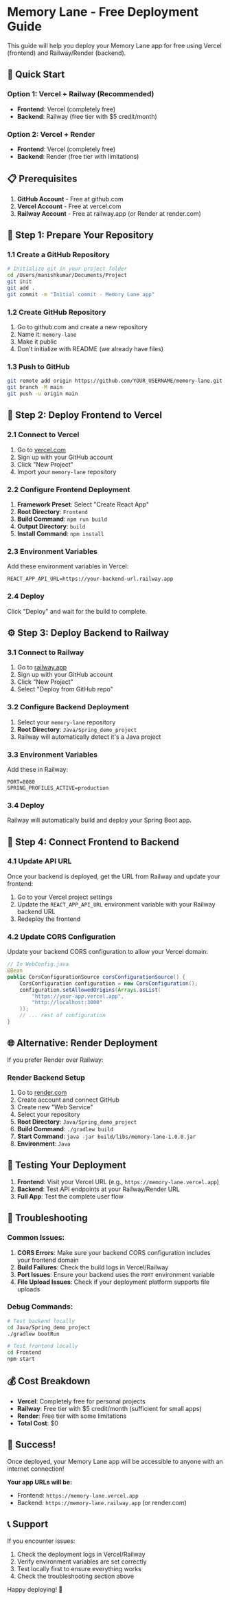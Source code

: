 # Memory Lane - Free Deployment Guide

This guide will help you deploy your Memory Lane app for free using Vercel (frontend) and Railway/Render (backend).

## 🚀 Quick Start

### Option 1: Vercel + Railway (Recommended)
- **Frontend**: Vercel (completely free)
- **Backend**: Railway (free tier with $5 credit/month)

### Option 2: Vercel + Render
- **Frontend**: Vercel (completely free)
- **Backend**: Render (free tier with limitations)

## 📋 Prerequisites

1. **GitHub Account** - Free at github.com
2. **Vercel Account** - Free at vercel.com
3. **Railway Account** - Free at railway.app (or Render at render.com)

## 🔧 Step 1: Prepare Your Repository

### 1.1 Create a GitHub Repository
```bash
# Initialize git in your project folder
cd /Users/manishkumar/Documents/Project
git init
git add .
git commit -m "Initial commit - Memory Lane app"
```

### 1.2 Create GitHub Repository
1. Go to github.com and create a new repository
2. Name it: `memory-lane`
3. Make it public
4. Don't initialize with README (we already have files)

### 1.3 Push to GitHub
```bash
git remote add origin https://github.com/YOUR_USERNAME/memory-lane.git
git branch -M main
git push -u origin main
```

## 🎨 Step 2: Deploy Frontend to Vercel

### 2.1 Connect to Vercel
1. Go to [vercel.com](https://vercel.com)
2. Sign up with your GitHub account
3. Click "New Project"
4. Import your `memory-lane` repository

### 2.2 Configure Frontend Deployment
1. **Framework Preset**: Select "Create React App"
2. **Root Directory**: `Frontend`
3. **Build Command**: `npm run build`
4. **Output Directory**: `build`
5. **Install Command**: `npm install`

### 2.3 Environment Variables
Add these environment variables in Vercel:
```
REACT_APP_API_URL=https://your-backend-url.railway.app
```

### 2.4 Deploy
Click "Deploy" and wait for the build to complete.

## ⚙️ Step 3: Deploy Backend to Railway

### 3.1 Connect to Railway
1. Go to [railway.app](https://railway.app)
2. Sign up with your GitHub account
3. Click "New Project"
4. Select "Deploy from GitHub repo"

### 3.2 Configure Backend Deployment
1. Select your `memory-lane` repository
2. **Root Directory**: `Java/Spring_demo_project`
3. Railway will automatically detect it's a Java project

### 3.3 Environment Variables
Add these in Railway:
```
PORT=8080
SPRING_PROFILES_ACTIVE=production
```

### 3.4 Deploy
Railway will automatically build and deploy your Spring Boot app.

## 🔗 Step 4: Connect Frontend to Backend

### 4.1 Update API URL
Once your backend is deployed, get the URL from Railway and update your frontend:

1. Go to your Vercel project settings
2. Update the `REACT_APP_API_URL` environment variable with your Railway backend URL
3. Redeploy the frontend

### 4.2 Update CORS Configuration
Update your backend CORS configuration to allow your Vercel domain:

```java
// In WebConfig.java
@Bean
public CorsConfigurationSource corsConfigurationSource() {
    CorsConfiguration configuration = new CorsConfiguration();
    configuration.setAllowedOrigins(Arrays.asList(
        "https://your-app.vercel.app",
        "http://localhost:3000"
    ));
    // ... rest of configuration
}
```

## 🌐 Alternative: Render Deployment

If you prefer Render over Railway:

### Render Backend Setup
1. Go to [render.com](https://render.com)
2. Create account and connect GitHub
3. Create new "Web Service"
4. Select your repository
5. **Root Directory**: `Java/Spring_demo_project`
6. **Build Command**: `./gradlew build`
7. **Start Command**: `java -jar build/libs/memory-lane-1.0.0.jar`
8. **Environment**: `Java`

## 📱 Testing Your Deployment

1. **Frontend**: Visit your Vercel URL (e.g., `https://memory-lane.vercel.app`)
2. **Backend**: Test API endpoints at your Railway/Render URL
3. **Full App**: Test the complete user flow

## 🔧 Troubleshooting

### Common Issues:

1. **CORS Errors**: Make sure your backend CORS configuration includes your frontend domain
2. **Build Failures**: Check the build logs in Vercel/Railway
3. **Port Issues**: Ensure your backend uses the `PORT` environment variable
4. **File Upload Issues**: Check if your deployment platform supports file uploads

### Debug Commands:
```bash
# Test backend locally
cd Java/Spring_demo_project
./gradlew bootRun

# Test frontend locally
cd Frontend
npm start
```

## 💰 Cost Breakdown

- **Vercel**: Completely free for personal projects
- **Railway**: Free tier with $5 credit/month (sufficient for small apps)
- **Render**: Free tier with some limitations
- **Total Cost**: $0

## 🎉 Success!

Once deployed, your Memory Lane app will be accessible to anyone with an internet connection!

**Your app URLs will be:**
- Frontend: `https://memory-lane.vercel.app`
- Backend: `https://memory-lane.railway.app` (or render.com)

## 📞 Support

If you encounter issues:
1. Check the deployment logs in Vercel/Railway
2. Verify environment variables are set correctly
3. Test locally first to ensure everything works
4. Check the troubleshooting section above

Happy deploying! 🚀 